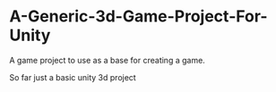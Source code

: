 # A-Generic-3d-Game-Project-For-Unity
A game project to use as a base for creating a game.

So far just a basic unity 3d project

